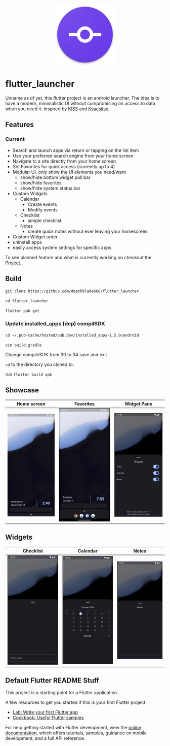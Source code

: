 <p align="center">
  <img src="https://github.com/deathblade666/flutter_launcher/blob/3d5efb56d8d912cf97836d1730d918bf92aa29d2/android/app/src/main/res/mipmap-xxxhdpi/ic_launcher.png">
</p>

# flutter_launcher

Unname as of yet, this flutter project is an android launcher. The idea is to have a modern, minimalistic UI without compromising on access to data when you need it. Inspired by [KISS](https://github.com/Neamar/KISS/) and [Kvaesitso](https://github.com/MM2-0/Kvaesitso).

## Features

### Current
 - Search and launch apps via return or tapping on the list item
 - Use your preferred search engine from your home screen
 - Navigate to a site directly from your home screen
 - Set Favorites for quick access (currently up to 4)
 - Modular UI, only show the UI elements you need/want
   - show/hide bottom widget pull bar
   - show/hide favorites
   - show/hide system status bar
 - Custom Widgets
   - Calendar
     - Create events
     - Modify events
   - Checklist
     - simple checklist
   - Notes
     - create quick notes without ever leaving your homescreen
 - Custom Widget order
 - uninstall apps
 - easily access system settings for specific apps

To see planned feature and what is currently working on checkout the [Project](https://github.com/users/deathblade666/projects/2).

## Build

``
git clone https://github.com/deathblade666/flutter_launcher
``

``
cd flutter_launcher
``

``
flutter pub get
``

### Update installed_apps (dep) compilSDK

``
cd ~/.pub-cache/hosted/pub.dev/installed_apps-1.5.0/android
``

``
vim build.gradle
``

Change compileSDK from 30 to 34
save and exit

``cd`` to the directory you cloned to.

run ``flutter build apk``

## Showcase

|Home screen | Favorites | Widget Pane |
|--|--|--|
| ![alt](https://github.com/deathblade666/flutter_launcher/blob/ff093da368df531a681971d2554e0317e3613f6c/screenshots/Screenshot%20from%202024-09-18%2014-40-34.png)|![alt](https://github.com/deathblade666/flutter_launcher/blob/78c59e7e86f6e0871a92862655a66f1970fc4fbf/screenshots/Screenshot%20from%202024-10-01%2019-55-52.png)|![alt](https://github.com/deathblade666/flutter_launcher/blob/a054e8bca7eca378aa405f4b28598edd9a0fde42/screenshots/Screenshot%20from%202024-10-01%2019-46-19.png) |

## Widgets

|Checklist|Calendar|Notes|
|--|--|--|
| ![alt](https://github.com/deathblade666/flutter_launcher/blob/a054e8bca7eca378aa405f4b28598edd9a0fde42/screenshots/Screenshot%20from%202024-10-01%2019-46-33.png)| ![alt](https://github.com/deathblade666/flutter_launcher/blob/a054e8bca7eca378aa405f4b28598edd9a0fde42/screenshots/Screenshot%20from%202024-10-01%2019-46-37.png)|![alt](https://github.com/deathblade666/flutter_launcher/blob/a054e8bca7eca378aa405f4b28598edd9a0fde42/screenshots/Screenshot%20from%202024-10-01%2019-46-42.png)|


## Default Flutter README Stuff
This project is a starting point for a Flutter application.

A few resources to get you started if this is your first Flutter project:

- [Lab: Write your first Flutter app](https://docs.flutter.dev/get-started/codelab)
- [Cookbook: Useful Flutter samples](https://docs.flutter.dev/cookbook)

For help getting started with Flutter development, view the
[online documentation](https://docs.flutter.dev/), which offers tutorials,
samples, guidance on mobile development, and a full API reference.
